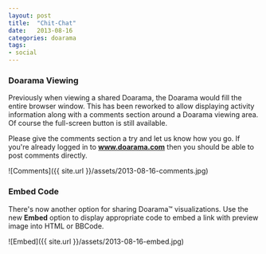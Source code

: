 ```yaml
---
layout: post
title:  "Chit-Chat"
date:   2013-08-16
categories: doarama
tags:
- social
---
```



### Doarama Viewing

Previously when viewing a shared Doarama, the Doarama would fill the entire browser window.  This has been reworked to allow displaying activity information along with a comments section around a Doarama viewing area.  Of course the full-screen button is still available.

Please give the comments section a try and let us know how you go.  If you're already logged in to **www.doarama.com** then you should be able to post comments directly.

![Comments]({{ site.url }}/assets/2013-08-16-comments.jpg)

### Embed Code

There's now another option for sharing Doarama&trade; visualizations.  Use the new **Embed** option to display appropriate code to embed a link with preview image into HTML or BBCode.

![Embed]({{ site.url }}/assets/2013-08-16-embed.jpg)


